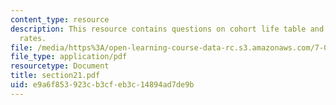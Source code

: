 ```yaml
---
content_type: resource
description: This resource contains questions on cohort life table and replacement
  rates.
file: /media/https%3A/open-learning-course-data-rc.s3.amazonaws.com/7-014-introductory-biology-spring-2005/e9a6f853923cb3cfeb3c14894ad7de9b_section21.pdf
file_type: application/pdf
resourcetype: Document
title: section21.pdf
uid: e9a6f853-923c-b3cf-eb3c-14894ad7de9b
---
```

